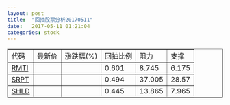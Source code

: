 ```yaml
---
layout: post
title:  "回抽股票分析20170511"
date:   2017-05-11 01:21:04
categories: stock
---
```

<script type="text/javascript">
var stockList = []
stockList.push('gb_rmti');
stockList.push('gb_srpt');
stockList.push('gb_shld');
</script>
<table border="1">
 <tr>
 <td>代码</td>
 <td>最新价</td>
 <td>涨跌幅(%)</td>
 <td>回抽比例</td>
 <td>阻力</td>
 <td>支撑</td>
</tr>
  <tr id="rmti">
  <td><a href="http://stock.finance.sina.com.cn/usstock/quotes/RMTI.html" target="_blank">RMTI</a></td><td></td><td></td><td>0.601</td><td>8.745</td><td>6.175</td></tr>
  <tr id="srpt">
  <td><a href="http://stock.finance.sina.com.cn/usstock/quotes/SRPT.html" target="_blank">SRPT</a></td><td></td><td></td><td>0.494</td><td>37.005</td><td>28.57</td></tr>
  <tr id="shld">
  <td><a href="http://stock.finance.sina.com.cn/usstock/quotes/SHLD.html" target="_blank">SHLD</a></td><td></td><td></td><td>0.445</td><td>13.865</td><td>7.965</td></tr>
</table>
